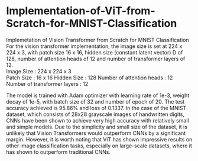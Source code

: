 # Implementation-of-ViT-from-Scratch-for-MNIST-Classification
Implemetation of Vision Transformer from Scratch for MNIST Classification 
</br> For the vision transformer implementation, the image size is set at 224 x 224 x 3, with patch size 16 x 16, hidden size (constant latent vector) D of 128, number of attention heads of 12 and number of transformer layers of 12. </br>
Image Size : 224 x 224 x 3 <br/>
Patch Size : 16 x 16
Hidden Size : 128
Number of attention heads : 12
Number of transformer layers  : 12
</br>

The model is trained with Adam optimizer with learning rate of 1e-3, weight decay of 1e-5, with batch size of 32 and number of epoch of 20. The test accuracy achieved is 95.86% and loss of 0.1337. In the case of the MNIST dataset, which consists of 28x28 grayscale images of handwritten digits, CNNs have been shown to achieve very high accuracy with relatively small and simple models. Due to the simplicity and small size of the dataset, it is unlikely that Vision Transformers would outperform CNNs by a significant margin. However, it is worth noting that ViT has shown impressive results on other image classification tasks, especially on large-scale datasets, where it has shown to outperform traditional CNNs.
